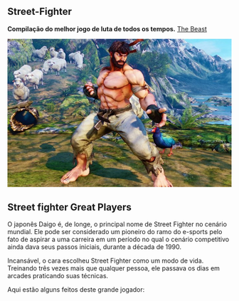 ## Street-Fighter
**Compilação do melhor jogo de luta de todos os tempos.**
[The Beast](https://www.youtube.com/watch?v=JzS96auqau0&ab_channel=evo2kvids)
  

![Seja um vencedor](artes/ryu.jpg)

## **Street fighter Great Players**

O japonês Daigo é, de longe, o principal nome de Street Fighter no cenário mundial. Ele pode ser considerado um pioneiro do ramo do e-sports pelo fato de aspirar a uma carreira em um período no qual o cenário competitivo ainda dava seus passos iniciais, durante a década de 1990.

Incansável, o cara escolheu Street Fighter como um modo de vida. Treinando três vezes mais que qualquer pessoa, ele passava os dias em arcades praticando suas técnicas.

Aqui estão alguns feitos deste grande jogador: 


